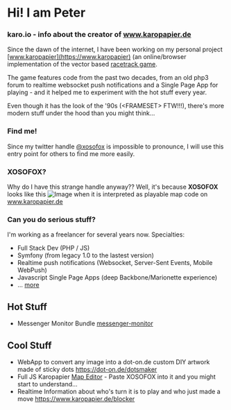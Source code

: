 # Hi! I am Peter



### karo.io - info about the creator of www.karopapier.de
Since the dawn of the internet, I have been working on my personal project [www.karopapier](https://www.karopapier) (an online/browser implementation of the vector based [racetrack game](https://en.wikipedia.org/wiki/Racetrack_(game)).

The game features code from the past two decades, from an old php3 forum to realtime websocket push notifications and a Single Page App for playing - and it helped me to experiment with the hot stuff every year.

Even though it has the look of the '90s (&lt;FRAMESET&gt; FTW!!!), there's more modern stuff under the hood than you might think...
  
### Find me!
Since my twitter handle [@xosofox](https://twitter.com/xosofox) is impossible to pronounce, I will use this entry point for others to find me more easily.

### XOSOFOX?
Why do I have this strange handle anyway?? Well, it's because **XOSOFOX** looks like this ![Image](https://www.karopapier.de/map/105.png?size=12&border=1&cps=0) when it is interpreted as playable map code on www.karopapier.de 

### Can you do serious stuff?
I'm working as a freelancer for several years now.
Specialties:
* Full Stack Dev (PHP / JS)
* Symfony (from legacy 1.0 to the lastest version)
* Realtime push notifications (Websocket, Server-Sent Events, Mobile WebPush)
* Javascript Single Page Apps (deep Backbone/Marionette experience)
* ... [more](https://www.xosofox.de/references/)


## Hot Stuff
* Messenger Monitor Bundle [messenger-monitor](https://github.com/karo-io/messenger-monitor)


## Cool Stuff
* WebApp to convert any image into a dot-on.de custom DIY artwork made of sticky dots https://dot-on.de/dotsmaker
* Full JS Karopapier [Map Editor](https://2.karopapier.de/editor.html) - Paste XOSOFOX into it and you might start to understand...
* Realtime Information about who's turn it is to play and who just made a move https://www.karopapier.de/blocker

